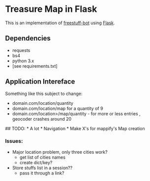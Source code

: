 # Treasure Map in Flask

This is an implementation of <a href="https://github.com/polypmer/freestuff-bot">freestuff-bot</a> using [Flask](www.flask.pocoo.org).

## Dependencies
* requests
* bs4
* python 3.x
* [see requirements.txt]


## Application Intereface
Something like this subject to change:
<ul>
<li>domain.com/location/quantity</li>
<li>domain.com/location/map for a quantity of 9
</li>
<li>domain.com/location>/map/quantity  - for more or less entries , geocoder crashes around 20
</li>
</ul>
## TODO: 
* A lot
* Navigation
* Make X's for mappify's Map creation

### Issues:
* Major location problem, only three cities work?
    - get list of cities names
    - create dict/key?
* Store stuffs list in a session??
    - pass it through a link?


